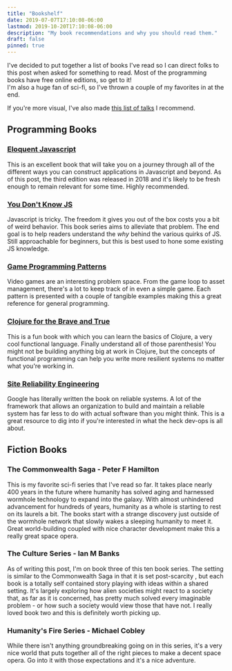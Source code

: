 ```yaml
---
title: "Bookshelf"
date: 2019-07-07T17:10:08-06:00
lastmod: 2019-10-20T17:10:08-06:00
description: "My book recommendations and why you should read them."
draft: false
pinned: true
---
```


I've decided to put together a list of books I've read so I can direct folks to this post when asked for something to read. Most of the programming books have free online editions, so get to it!\
I'm also a huge fan of sci-fi, so I've thrown a couple of my favorites in at the end.

If you're more visual, I've also made [this list of talks](/posts/talks-i-love) I recommend.

## Programming Books

### [Eloquent Javascript](https://eloquentjavascript.net/)

This is an excellent book that will take you on a journey through all of the different ways you can construct applications in Javascript and beyond. As of this post, the third edition was released in 2018 and it's likely to be fresh enough to remain relevant for some time. Highly recommended.

### [You Don't Know JS](https://github.com/getify/You-Dont-Know-JS)

Javascript is tricky. The freedom it gives you out of the box costs you a bit of weird behavior. This book series aims to alleviate that problem. The end goal is to help readers understand the _why_ behind the various quirks of JS. Still approachable for beginners, but this is best used to hone some existing JS knowledge.

### [Game Programming Patterns](https://gameprogrammingpatterns.com/)

Video games are an interesting problem space. From the game loop to asset management, there's a lot to keep track of in even a simple game. Each pattern is presented with a couple of tangible examples making this a great reference for general programming.

### [Clojure for the Brave and True](https://www.braveclojure.com/clojure-for-the-brave-and-true/)

This is a fun book with which you can learn the basics of Clojure, a very cool functional language. Finally understand all of those parenthesis! You might not be building anything big at work in Clojure, but the concepts of functional programming can help you write more resilient systems no matter what you're working in.

### [Site Reliability Engineering](https://landing.google.com/sre/books/)

Google has literally written the book on reliable systems. A lot of the framework that allows an organization to build and maintain a reliable system has far less to do with actual software than you might think. This is a great resource to dig into if you're interested in what the heck dev-ops is all about.

## Fiction Books

### The Commonwealth Saga - Peter F Hamilton

This is my favorite sci-fi series that I've read so far. It takes place nearly 400 years in the future where humanity has solved aging and harnessed wormhole technology to expand into the galaxy. With almost unhindered advancement for hundreds of years, humanity as a whole is starting to rest on its laurels a bit. The books start with a strange discovery just outside of the wormhole network that slowly wakes a sleeping humanity to meet it. Great world-building coupled with nice character development make this a really great space opera.

### The Culture Series - Ian M Banks

As of writing this post, I'm on book three of this ten book series. The setting is similar to the Commonwealth Saga in that it is set post-scarcity , but each book is a totally self contained story playing with ideas within a shared setting. It's largely exploring how alien societies might react to a society that, as far as it is concerned, has pretty much solved every imaginable problem - or how such a society would view those that have not. I really loved book two and this is definitely worth picking up.

### Humanity's Fire Series - Michael Cobley

While there isn't anything groundbreaking going on in this series, it's a very nice world that puts together all of the right pieces to make a decent space opera. Go into it with those expectations and it's a nice adventure.

 
 

